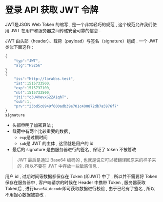 # 登录 API 获取 JWT 令牌

JWT是JSON Web Token 的缩写 , 是一个非常轻巧的规范 , 这个规范允许我们使用 JWT 在用户和服务器之间传递安全可靠的信息 .

JWT 由头部（header）、载荷（payload）与签名（signature）组成 . 一个 JWT 类似下面这样 :

```js
{
    "typ":"JWT",
    "alg":"HS256"
}
{
    "iss":"http://larabbs.test",
    "iat":1515733500,
    "exp":1515737100,
    "nbf":1515733500,
    "jti":"c3U4VevxG2ZA1qhT",
    "sub":1,
    "prv":"23bd5c8949f600adb39e701c400872db7a5976f7"
}
signature
```

* 头部申明了加密算法 ; 
* 载荷中有两个比较重要的数据 , 
  * `exp`是过期时间
  * `sub`是 JWT 的主体 , 这里就是用户的 id
* 最后的 signature 是由服务器进行的签名 , 保证了 token 不被篡改

> JWT 最后是通过 Base64 编码的 , 也就是说它可以被翻译回原来的样子来的 . 所以不要在 JWT 中存放一些敏感信息 .

用户 id , 过期时间等数据都保存在 Token \(即JWT\) 中了 , 所以并不需要将 Token 保存在服务器中 , 客户端请求的时候在 Header 中携带 Token , 服务器获取 Token后 , 进行`base64_decode`即可获取数据进行校验 , 由于已经有了签名 , 所以不用担心数据被篡改 . 





